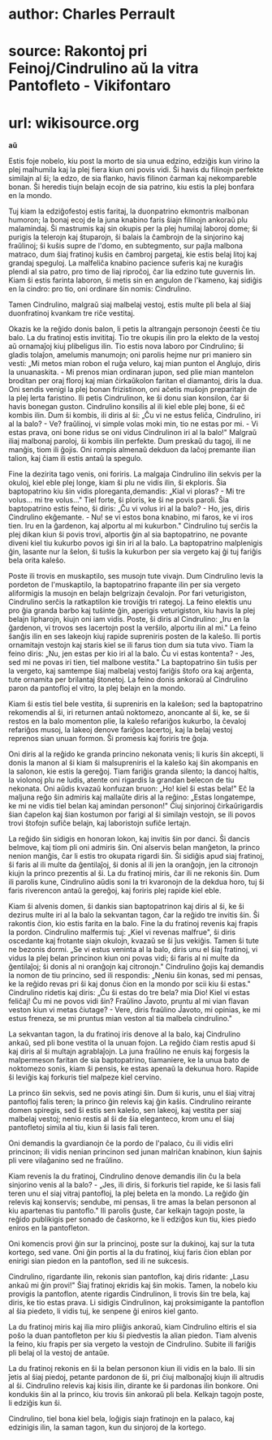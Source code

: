 # author: Charles Perrault
# source: Rakontoj pri Feinoj/Cindrulino aŭ la vitra Pantofleto - Vikifontaro
# url: wikisource.org
**aŭ** 

 Estis foje nobelo, kiu post la morto de sia unua edzino, edziĝis kun virino la plej malhumila kaj la plej fiera kiun oni povis vidi. Ŝi havis du filinojn perfekte similajn al ŝi; la edzo, de sia flanko, havis filinon ĉarman kaj nekompareble bonan. Ŝi heredis tiujn belajn ecojn de sia patrino, kiu estis la plej bonfara en la mondo. 

Tuj kiam la edziĝofestoj estis faritaj, la duonpatrino ekmontris malbonan humoron; la bonaj ecoj de la juna knabino faris ŝiajn filinojn ankoraŭ plu malamindaj. Ŝi mastrumis kaj sin okupis per la plej humilaj laboroj dome; ŝi purigis la telerojn kaj ŝtuparojn, ŝi balais la ĉambrojn de la sinjorino kaj fraŭlinoj; ŝi kuŝis supre de l'domo, en subtegmento, sur pajla malbona matraco, dum ŝiaj fratinoj kuŝis en ĉambroj pargetaj, kie estis belaj litoj kaj grandaj speguloj. La malfeliĉa knabino pacience suferis kaj ne kuraĝis plendi al sia patro, pro timo de liaj riproĉoj, ĉar lia edzino tute guvernis lin. Kiam ŝi estis farinta laboron, ŝi metis sin en angulon de l'kameno, kaj sidiĝis en la cindro: pro tio, oni ordinare ŝin nomis: Cindrulino. 

Tamen Cindrulino, malgraŭ siaj malbelaj vestoj, estis multe pli bela al ŝiaj duonfratinoj kvankam tre riĉe vestitaj. 

Okazis ke la reĝido donis balon, li petis la altrangajn personojn ĉeesti ĉe tiu balo. La du fratinoj estis invititaj. Tio tre okupis ilin pro la elekto de la vestoj aŭ ornamaĵoj kiuj plibeligus ilin. Tio estis nova laboro por Cindrulino; ŝi gladis tolaĵon, amelumis manumojn; oni parolis hejme nur pri maniero sin vesti: „Mi metos mian robon el ruĝa veluro, kaj mian punton el Anglujo, diris la unuanaskita. - Mi prenos mian ordinaran jupon, sed plie mian mantelon broditan per oraj floroj kaj mian ĉirkaŭkolon faritan el diamantoj, diris la dua. Oni sendis venigi la plej bonan frizistinon, oni aĉetis muŝojn preparitajn de la plej lerta faristino. Ili petis Cindrulinon, ke ŝi donu sian konsilon, ĉar ŝi havis bonegan guston. Cindrulino konsilis al ili kiel eble plej bone, ŝi eĉ kombis ilin. Dum ŝi kombis, ili diris al ŝi: „Ĉu vi ne estus feliĉa, Cindrulino, iri al la balo? - Ve? fraŭlinoj, vi simple volas moki min, tio ne estas por mi. - Vi estas prava, oni bone ridus se oni vidus Cindrulinon iri al la balo!" Malgraŭ iliaj malbonaj paroloj, ŝi kombis ilin perfekte. Dum preskaŭ du tagoj, ili ne manĝis, tiom ili ĝojis. Oni rompis almenaŭ dekduon da laĉoj premante ilian talion, kaj ĉiam ili estis antaŭ la spegulo. 

Fine la dezirita tago venis, oni foriris. La malgaja Cindrulino ilin sekvis per la okuloj, kiel eble plej longe, kiam ŝi plu ne vidis ilin, ŝi ekploris. Ŝia baptopatrino kiu ŝin vidis ploreganta,demandis: „Kial vi ploras? - Mi tre volus... mi tre volus..." Tiel forte, ŝi ploris, ke ŝi ne povis paroli. Ŝia baptopatrino estis feino, ŝi diris: „Ĉu vi volus iri al la balo? - Ho, jes, diris Cindrulino ekĝemante. - Nu! se vi estos bona knabino, mi faros, ke vi iros tien. Iru en la ĝardenon, kaj alportu al mi kukurbon." Cindrulino tuj serĉis la plej dikan kiun ŝi povis trovi, alportis ĝin al sia baptopatrino, ne povante diveni kiel tiu kukurbo povos igi ŝin iri al la balo. La baptopatrino malplenigis ĝin, lasante nur la ŝelon, ŝi tuŝis la kukurbon per sia vergeto kaj ĝi tuj fariĝis bela orita kaleŝo. 

Poste ili trovis en muskaptilo, ses musojn tute vivajn. Dum Cindrulino levis la pordeton de l'muskaptilo, la baptopatrino frapante ilin per sia vergeto aliformigis la musojn en belajn belgrizajn ĉevalojn. Por fari veturigiston, Cindrulino serĉis la ratkaptilon kie troviĝis tri rategoj. La feino elektis unu pro ĝia granda barbo kaj tuŝinte ĝin, aperigis veturigiston, kiu havis la plej belajn lipharojn, kiujn oni iam vidis. Poste, ŝi diris al Cindrulino: „Iru en la ĝardenon, vi trovos ses lacertojn post la verŝilo, alportu ilin al mi." La feino ŝanĝis ilin en ses lakeojn kiuj rapide supreniris posten de la kaleŝo. Ili portis ornamitajn vestojn kaj staris kiel se ili farus tion dum sia tuta vivo. Tiam la feino diris: „Nu, jen estas per kio iri al la balo. Ĉu vi estas kontenta? - Jes, sed mi ne povas iri tien, tiel malbone vestita." La baptopatrino ŝin tuŝis per la vergeto, kaj samtempe ŝiaj malbelaj vestoj fariĝis ŝtofo ora kaj arĝenta, tute ornamita per brilantaj ŝtonetoj. La feino donis ankoraŭ al Cindrulino paron da pantofloj el vitro, la plej belajn en la mondo. 

Kiam ŝi estis tiel bele vestita, ŝi supreniris en la kaleŝon; sed la baptopatrino rekomendis al ŝi, iri returnen antaŭ noktomezo, anoncante al ŝi, ke, se ŝi restos en la balo momenton plie, la kaleŝo refariĝos kukurbo, la ĉevaloj refariĝos musoj, la lakeoj denove fariĝos lacertoj, kaj la belaj vestoj reprenos sian unuan formon. Ŝi promesis kaj foriris tre ĝoja. 

Oni diris al la reĝido ke granda princino nekonata venis; li kuris ŝin akcepti, li donis la manon al ŝi kiam ŝi malsupreniris el la kaleŝo kaj ŝin akompanis en la salonon, kie estis la gereĝoj. Tiam fariĝis granda silento; la dancoj haltis, la violonoj plu ne ludis, atente oni rigardis la grandan belecon de tiu nekonata. Oni aŭdis kvazaŭ konfuzan bruon: „Ho! kiel ŝi estas bela!" Eĉ la maljuna reĝo ŝin admiris kaj mallaŭte diris al la reĝino: „Estas longatempe, ke mi ne vidis tiel belan kaj amindan personon!" Ĉiuj sinjorinoj ĉirkaŭrigardis ŝian ĉapelon kaj ŝian kostumon por farigi al ŝi similajn vestojn, se ili povos trovi ŝtofojn sufiĉe belajn, kaj laboristojn sufiĉe lertajn. 

La reĝido ŝin sidigis en honoran lokon, kaj invitis ŝin por danci. Ŝi dancis belmove, kaj tiom pli oni admiris ŝin. Oni alservis belan manĝeton, la princo nenion manĝis, ĉar li estis tro okupata rigardi ŝin. Ŝi sidiĝis apud siaj fratinoj, ŝi faris al ili multe da ĝentilaĵoj, ŝi donis al ili jen la oranĝojn, jen la citronojn kiujn la princo prezentis al ŝi. La du fratinoj miris, ĉar ili ne rekonis ŝin. Dum ili parolis kune, Cindrulino aŭdis soni la tri kvaronojn de la dekdua horo, tuj ŝi faris riverencon antaŭ la gereĝoj, kaj foriris plej rapide kiel eble. 

Kiam ŝi alvenis domen, ŝi dankis sian baptopatrinon kaj diris al ŝi, ke ŝi dezirus multe iri al la balo la sekvantan tagon, ĉar la reĝido tre invitis ŝin. Ŝi rakontis ĉion, kio estis farita en la balo. Fine la du fratinoj revenis kaj frapis la pordon. Cindrulino malfermis tuj: „Kiel vi revenas malfrue", ŝi diris oscedante kaj frotante siajn okulojn, kvazaŭ se ŝi ĵus vekiĝis. Tamen ŝi tute ne bezonis dormi. „Se vi estus veninta al la balo, diris unu el ŝiaj fratinoj, vi vidus la plej belan princinon kiun oni povas vidi; ŝi faris al ni multe da ĝentilaĵoj; ŝi donis al ni oranĝojn kaj citronojn." Cindrulino ĝojis kaj demandis la nomon de tiu princino, sed ili respondis: „Neniu ŝin konas, sed mi pensas, ke la reĝido revas pri ŝi kaj donus ĉion en la mondo por scii kiu ŝi estas." Cindrulino ridetis kaj diris: „Ĉu ŝi estas do tre bela? mia Dio! Kiel vi estas feliĉaj! Ĉu mi ne povos vidi ŝin? Fraŭlino Ĵavoto, pruntu al mi vian flavan veston kiun vi metas ĉiutage? - Vere, diris fraŭlino Ĵavoto, mi opinias, ke mi estus freneza, se mi pruntus mian veston al tia malbela cindrulino." 

La sekvantan tagon, la du fratinoj iris denove al la balo, kaj Cindrulino ankaŭ, sed pli bone vestita ol la unuan fojon. La reĝido ĉiam restis apud ŝi kaj diris al ŝi multajn agrablaĵojn. La juna fraŭlino ne enuis kaj forgesis la malpermeson faritan de sia baptopatrino, tiamaniere, ke la unua bato de noktomezo sonis, kiam ŝi pensis, ke estas apenaŭ la dekunua horo. Rapide ŝi leviĝis kaj forkuris tiel malpeze kiel cervino. 

La princo ŝin sekvis, sed ne povis atingi ŝin. Dum ŝi kuris, unu el ŝiaj vitraj pantofloj falis teren; la princo ĝin relevis kaj ĝin kaŝis. Cindrulino reirante domen spiregis, sed ŝi estis sen kaleŝo, sen lakeoj, kaj vestita per siaj malbelaj vestoj; nenio restis al ŝi de ŝia  eleganteco, krom unu el ŝiaj pantofletoj simila al tiu, kiun ŝi lasis fali teren. 

Oni demandis la gvardianojn ĉe la pordo de l'palaco, ĉu ili vidis eliri princinon; ili vidis nenian princinon sed junan malriĉan knabinon, kiun ŝajnis pli vere vilaĝanino sed ne fraŭlino. 

Kiam revenis la du fratinoj, Cindrulino denove demandis ilin ĉu la bela sinjorino venis al la balo? - „Jes, ili diris, ŝi forkuris tiel rapide, ke ŝi lasis fali teren unu el siaj vitraj pantofloj, la plej beleta en la mondo. La reĝido ĝin relevis kaj konservis; sendube, mi pensas, li tre amas la belan personon al kiu apartenas tiu pantoflo." Ili parolis ĝuste, ĉar kelkajn tagojn poste, la reĝido publikigis per sonado de ĉaskorno, ke li edziĝos kun tiu, kies piedo eniros en la pantofleton. 

Oni komencis provi ĝin sur la princinoj, poste sur la dukinoj, kaj sur la tuta kortego, sed vane. Oni ĝin portis al la du fratinoj, kiuj faris ĉion eblan por enirigi sian piedon en la pantoflon, sed ili ne sukcesis. 

Cindrulino, rigardante ilin, rekonis sian pantoflon, kaj diris ridante: „Lasu ankaŭ mi ĝin provi!" Ŝiaj fratinoj ekridis kaj ŝin mokis. Tamen, la nobelo kiu provigis la pantoflon, atente rigardis Cindrulinon, li trovis ŝin tre bela, kaj diris, ke tio estas prava. Li sidigis Cindrulinon, kaj proksimigante la pantoflon al ŝia piedeto, li vidis tuj, ke senpene ĝi eniros kiel ganto. 

La du fratinoj miris kaj ilia miro pliiĝis ankoraŭ, kiam Cindrulino eltiris el sia poŝo la duan pantofleton per kiu ŝi piedvestis la alian piedon. Tiam alvenis la feino, kiu frapis per sia vergeto la vestojn de Cindrulino. Subite ili fariĝis pli belaj ol la vestoj de antaŭe. 

La du fratinoj rekonis en ŝi la belan personon kiun ili vidis en la balo. Ili sin ĵetis al ŝiaj piedoj, petante pardonon de ŝi, pri ĉiuj malbonaĵoj kiujn ili altrudis al ŝi. Cindrulino relevis kaj kisis ilin, dirante ke ŝi pardonas ilin bonkore. Oni kondukis ŝin al la princo, kiu trovis ŝin ankoraŭ pli bela. Kelkajn tagojn poste, li edziĝis kun ŝi. 

Cindrulino, tiel bona kiel bela, loĝigis siajn fratinojn en la palaco, kaj edzinigis ilin, la saman tagon, kun du sinjoroj de la kortego. 